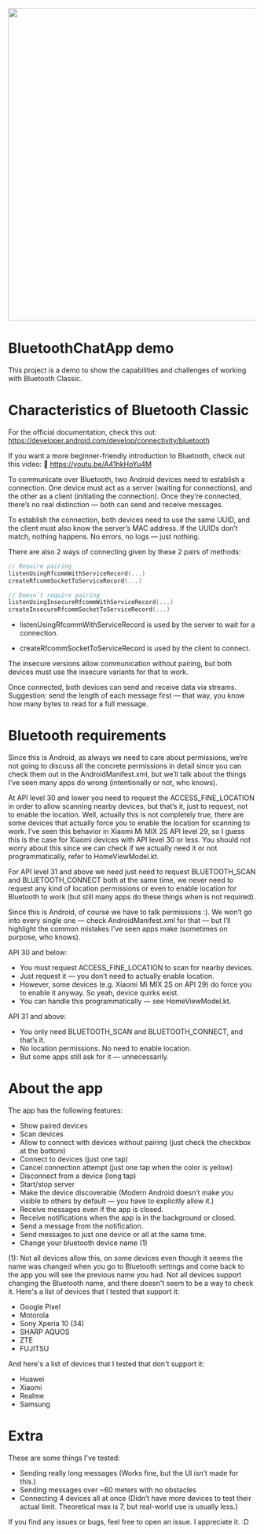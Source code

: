 
<img height="635x" src="https://github.com/user-attachments/assets/930c546f-1746-4a74-be52-b2bb62cd9f41" />

# BluetoothChatApp demo
This project is a demo to show the capabilities and challenges of working with Bluetooth Classic.

# Characteristics of Bluetooth Classic
For the official documentation, check this out: https://developer.android.com/develop/connectivity/bluetooth

If you want a more beginner-friendly introduction to Bluetooth, check out this video: 🎥 https://youtu.be/A41hkHoYu4M

To communicate over Bluetooth, two Android devices need to establish a connection. One device must act as a server (waiting for connections), and the other as a client (initiating the connection). Once they're connected, there’s no real distinction — both can send and receive messages.

To establish the connection, both devices need to use the same UUID, and the client must also know the server’s MAC address. If the UUIDs don’t match, nothing happens. No errors, no logs — just nothing.

There are also 2 ways of connecting given by these 2 pairs of methods:

```kotlin
// Require pairing
listenUsingRfcommWithServiceRecord(...)
createRfcommSocketToServiceRecord(...)

// Doesn’t require pairing
listenUsingInsecureRfcommWithServiceRecord(...)
createInsecureRfcommSocketToServiceRecord(...)
```

- listenUsingRfcommWithServiceRecord is used by the server to wait for a connection.

- createRfcommSocketToServiceRecord is used by the client to connect.

The insecure versions allow communication without pairing, but both devices must use the insecure variants for that to work.

Once connected, both devices can send and receive data via streams.
Suggestion: send the length of each message first — that way, you know how many bytes to read for a full message.

# Bluetooth requirements
Since this is Android, as always we need to care about permissions, we’re not going to discuss all the concrete permissions in detail since you can check them out in the AndroidManifest.xml, but we’ll talk about the things I’ve seen many apps do wrong (intentionally or not, who knows).

At API level 30 and lower you need to request the ACCESS_FINE_LOCATION in order to allow scanning nearby devices, but that’s it, just to request, not to enable the location. Well, actually this is not completely true, there are some devices that actually force you to enable the location for scanning to work. I’ve seen this behavior in Xiaomi Mi MIX 2S API level 29, so I guess this is the case for Xiaomi devices with API level 30 or less. You should not worry about this since we can check if we actually need it or not programmatically, refer to HomeViewModel.kt.

For API level 31 and above we need just need to request BLUETOOTH_SCAN and BLUETOOTH_CONNECT both at the same time, we never need to request any kind of location permissions or even to enable location for Bluetooth to work (but still many apps do these things when is not required).





Since this is Android, of course we have to talk permissions :).
We won’t go into every single one — check AndroidManifest.xml for that — but I’ll highlight the common mistakes I’ve seen apps make (sometimes on purpose, who knows).

API 30 and below:
- You must request ACCESS_FINE_LOCATION to scan for nearby devices.
- Just request it — you don’t need to actually enable location.
- However, some devices (e.g. Xiaomi Mi MIX 2S on API 29) do force you to enable it anyway. So yeah, device quirks exist.
- You can handle this programmatically — see HomeViewModel.kt.

API 31 and above:
- You only need BLUETOOTH_SCAN and BLUETOOTH_CONNECT, and that’s it.
- No location permissions. No need to enable location.
- But some apps still ask for it — unnecessarily.

# About the app

The app has the following features:

- Show paired devices
- Scan devices
- Allow to connect with devices without pairing (just check the checkbox at the bottom)
- Connect to devices (just one tap)
- Cancel connection attempt (just one tap when the color is yellow)
- Disconnect from a device (long tap)
- Start/stop server
- Make the device discoverable (Modern Android doesn’t make you visible to others by default — you have to explicitly allow it.)
- Receive messages even if the app is closed.
- Receive notifications when the app is in the background or closed.
- Send a message from the notification.
- Send messages to just one device or all at the same time.
- Change your bluetooth device name (1)


(1): Not all devices allow this, on some devices even though it seems the name was changed when you go to Bluetooth settings and come back to the app you will see the previous name you had.
Not all devices support changing the Bluetooth name, and there doesn't seem to be a way to check it.
Here's a list of devices that I tested that support it:
- Google Pixel
- Motorola
- Sony Xperia 10 (34)
- SHARP AQUOS
- ZTE
- FUJITSU

And here's a list of devices that I tested that don't support it:
- Huawei
- Xiaomi
- Realme
- Samsung

# Extra
These are some things I've tested:
- Sending really long messages
(Works fine, but the UI isn’t made for this.)
- Sending messages over ~60 meters with no obstacles
- Connecting 4 devices all at once
(Didn’t have more devices to test their actual limit. Theoretical max is 7, but real-world use is usually less.)


If you find any issues or bugs, feel free to open an issue.
I appreciate it. :D
